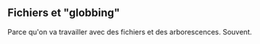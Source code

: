 ##  Fichiers et "globbing"

Parce qu'on va travailler avec des fichiers et des arborescences. Souvent.
